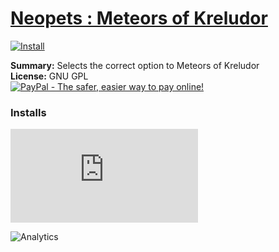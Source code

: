 # [Neopets : Meteors of Kreludor](.)

[![Install](../../resources/image/install_button.jpg)](../../../../raw/master/scripts/Neopets_Meteors_of_Kreludor/28362.user.js)

**Summary:** Selects the correct option to Meteors of Kreludor<br />
**License:** GNU GPL<br />
[![PayPal - The safer, easier way to pay online!](https://www.paypalobjects.com/en_US/i/btn/btn_donate_SM.gif "PayPal - The safer, easier way to pay online!")](http://goo.gl/Fv19S)


### Installs
![Daily installs](http://gm.wesley.eti.br/count.php?id=scripts/Neopets_Meteors_of_Kreludor/28362.user.js&type=image)

![Analytics](https://ga-beacon.appspot.com/UA-462297-6/master/Neopets_Meteors_of_Kreludor?pixel)
